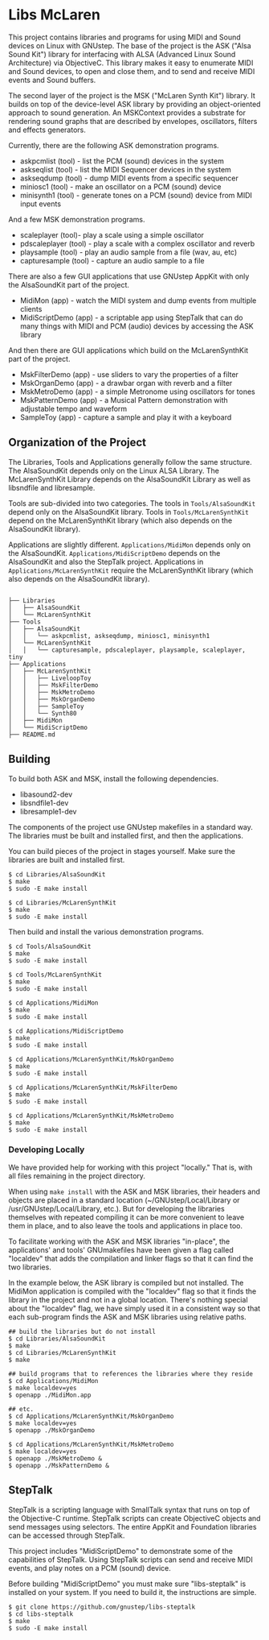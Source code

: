 # Libs McLaren

This project contains libraries and programs for using MIDI and Sound devices on Linux with GNUstep.  The base of the project is the ASK ("Alsa Sound Kit") library for interfacing with ALSA (Advanced Linux Sound Architecture) via ObjectiveC.  This library makes it easy to enumerate MIDI and Sound devices, to open and close them, and to send and receive MIDI events and Sound buffers.

The second layer of the project is the MSK ("McLaren Synth Kit") library.  It builds on top of the device-level ASK library by providing an object-oriented approach to sound generation.  An MSKContext provides a substrate for rendering sound graphs that are described by envelopes, oscillators, filters and effects generators.

Currently, there are the following ASK demonstration programs.

* askpcmlist (tool) - list the PCM (sound) devices in the system
* askseqlist (tool) - list the MIDI Sequencer devices in the system
* askseqdump (tool) - dump MIDI events from a specific sequencer
* miniosc1 (tool) - make an oscillator on a PCM (sound) device
* minisynth1 (tool) - generate tones on a PCM (sound) device from MIDI input events

And a few MSK demonstration programs.

* scaleplayer (tool)- play a scale using a simple oscillator
* pdscaleplayer (tool) - play a scale with a complex oscillator and reverb
* playsample (tool) - play an audio sample from a file (wav, au, etc)
* capturesample (tool) - capture an audio sample to a file


There are also a few GUI applications that use GNUstep AppKit with only the AlsaSoundKit part of the project.

* MidiMon (app) - watch the MIDI system and dump events from multiple clients
* MidiScriptDemo (app) - a scriptable app using StepTalk that can do many things with MIDI and PCM (audio) devices by accessing the ASK library

And then there are GUI applications which build on the McLarenSynthKit part of the project.

* MskFilterDemo (app) - use sliders to vary the properties of a filter
* MskOrganDemo (app) - a drawbar organ with reverb and a filter
* MskMetroDemo (app) - a simple Metronome using oscillators for tones
* MskPatternDemo (app) - a Musical Pattern demonstration with adjustable tempo and waveform
* SampleToy (app) - capture a sample and play it with a keyboard


## Organization of the Project

The Libraries, Tools and Applications generally follow the same structure.  The AlsaSoundKit depends only on the Linux ALSA Library.  The McLarenSynthKit Library depends on the AlsaSoundKit Library as well as libsndfile and libresample.

Tools are sub-divided into two categories.  The tools in `Tools/AlsaSoundKit` depend only on the AlsaSoundKit library.  Tools in `Tools/McLarenSynthKit` depend on the McLarenSynthKit library (which also depends on the AlsaSoundKit library).

Applications are slightly different.  `Applications/MidiMon` depends only on the AlsaSoundKit.  `Applications/MidiScriptDemo` depends on the AlsaSoundKit and also the StepTalk project.  Applications in `Applications/McLarenSynthKit` require the McLarenSynthKit library (which also depends on the AlsaSoundKit library).

``` console

├── Libraries
│   ├── AlsaSoundKit
│   └── McLarenSynthKit
├── Tools
│   ├── AlsaSoundKit
│   │   └── askpcmlist, askseqdump, miniosc1, minisynth1
│   └── McLarenSynthKit
│   │   └── capturesample, pdscaleplayer, playsample, scaleplayer, tiny
├── Applications
│   ├── McLarenSynthKit
│   │   ├── LiveloopToy
│   │   ├── MskFilterDemo
│   │   ├── MskMetroDemo
│   │   ├── MskOrganDemo
│   │   ├── SampleToy
│   │   └── Synth80
│   ├── MidiMon
│   └── MidiScriptDemo
├── README.md
```


## Building

To build both ASK and MSK, install the following dependencies.

* libasound2-dev
* libsndfile1-dev
* libresample1-dev

The components of the project use GNUstep makefiles in a standard way.  The libraries must be built and installed first, and then the applications.

You can build pieces of the project in stages yourself.  Make sure the libraries are built and installed first.

``` console
$ cd Libraries/AlsaSoundKit
$ make
$ sudo -E make install

$ cd Libraries/McLarenSynthKit
$ make
$ sudo -E make install
```

Then build and install the various demonstration programs.

``` console
$ cd Tools/AlsaSoundKit
$ make
$ sudo -E make install

$ cd Tools/McLarenSynthKit
$ make
$ sudo -E make install

$ cd Applications/MidiMon
$ make
$ sudo -E make install

$ cd Applications/MidiScriptDemo
$ make
$ sudo -E make install

$ cd Applications/McLarenSynthKit/MskOrganDemo
$ make
$ sudo -E make install

$ cd Applications/McLarenSynthKit/MskFilterDemo
$ make
$ sudo -E make install

$ cd Applications/McLarenSynthKit/MskMetroDemo
$ make
$ sudo -E make install

```

### Developing Locally

We have provided help for working with this project "locally."  That is, with all files remaining in the project directory.

When using `make install` with the ASK and MSK libraries, their headers and objects are placed in a standard location (~/GNUstep/Local/Library or /usr/GNUstep/Local/Library, etc.).  But for developing the libraries themselves with repeated compiling it can be more convenient to leave them in place, and to also leave the tools and applications in place too.

To facilitate working with the ASK and MSK libraries "in-place", the applications' and tools' GNUmakefiles have been given a flag called "localdev" that adds the compilation and linker flags so that it can find the two libraries.

In the example below, the ASK library is compiled but not installed.  The MidiMon application is compiled with the "localdev" flag so that it finds the library in the project and not in a global location.  There's nothing special about the "localdev" flag, we have simply used it in a consistent way so that each sub-program finds the ASK and MSK libraries using relative paths.

``` console
## build the libraries but do not install
$ cd Libraries/AlsaSoundKit
$ make
$ cd Libraries/McLarenSynthKit
$ make

## build programs that to references the libraries where they reside
$ cd Applications/MidiMon
$ make localdev=yes
$ openapp ./MidiMon.app

## etc.
$ cd Applications/McLarenSynthKit/MskOrganDemo
$ make localdev=yes
$ openapp ./MskOrganDemo

$ cd Applications/McLarenSynthKit/MskMetroDemo
$ make localdev=yes
$ openapp ./MskMetroDemo &
$ openapp ./MskPatternDemo &
```

## StepTalk

StepTalk is a scripting language with SmallTalk syntax that runs on top of the Objective-C runtime.  StepTalk scripts can create ObjectiveC objects and send messages using selectors.  The entire AppKit and Foundation libraries can be accessed through StepTalk.

This project includes "MidiScriptDemo" to demonstrate some of the capabilities of StepTalk.  Using StepTalk scripts can send and receive MIDI events, and play notes on a PCM (sound) device.

Before building "MidiScriptDemo" you must make sure "libs-steptalk" is installed on your system.  If you need to build it, the instructions are simple.

``` console
$ git clone https://github.com/gnustep/libs-steptalk
$ cd libs-steptalk
$ make
$ sudo -E make install
```
